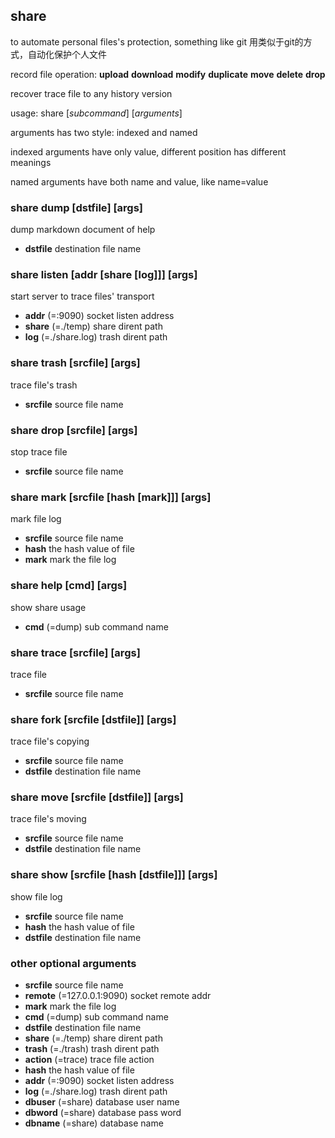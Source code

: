 ## share
to automate personal files's protection, something like git 用类似于git的方式，自动化保护个人文件

record file operation: **upload** **download** **modify** **duplicate** **move** **delete** **drop**

recover trace file to any history version

usage: share [*subcommand*] [*arguments*]

arguments has two style: indexed and named

indexed arguments have only value, different position has different meanings

named arguments have both name and value, like name=value

### share dump [dstfile] [args] 
dump markdown document of help

* **dstfile** destination file name

### share listen [addr [share [log]]] [args] 
start server to trace files' transport

* **addr** (=:9090) socket listen address
* **share** (=./temp) share dirent path
* **log** (=./share.log) trash dirent path

### share trash [srcfile] [args] 
trace file's trash

* **srcfile** source file name

### share drop [srcfile] [args] 
stop trace file

* **srcfile** source file name

### share mark [srcfile [hash [mark]]] [args] 
mark file log

* **srcfile** source file name
* **hash** the hash value of file
* **mark** mark the file log

### share help [cmd] [args] 
show share usage 

* **cmd** (=dump) sub command name

### share trace [srcfile] [args] 
trace file

* **srcfile** source file name

### share fork [srcfile [dstfile]] [args] 
trace file's copying

* **srcfile** source file name
* **dstfile** destination file name

### share move [srcfile [dstfile]] [args] 
trace file's moving

* **srcfile** source file name
* **dstfile** destination file name

### share show [srcfile [hash [dstfile]]] [args] 
show file log

* **srcfile** source file name
* **hash** the hash value of file
* **dstfile** destination file name

### other optional arguments

* **srcfile** source file name
* **remote** (=127.0.0.1:9090) socket remote addr
* **mark** mark the file log
* **cmd** (=dump) sub command name
* **dstfile** destination file name
* **share** (=./temp) share dirent path
* **trash** (=./trash) trash dirent path
* **action** (=trace) trace file action
* **hash** the hash value of file
* **addr** (=:9090) socket listen address
* **log** (=./share.log) trash dirent path
* **dbuser** (=share) database user name
* **dbword** (=share) database pass word
* **dbname** (=share) database name
